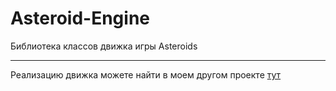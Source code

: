 # Asteroid-Engine
Библиотека классов движка игры Asteroids
***
Реализацию движка можете найти в моем другом проекте [тут](https://github.com/DayLater/Asteroids-Game)
